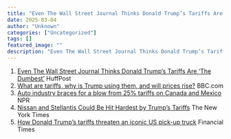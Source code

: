 ```yaml
---
title: "Even The Wall Street Journal Thinks Donald Trump’s Tariffs Are ‘The Dumbest’ - HuffPost"
date: 2025-03-04
author: "Unknown"
categories: ["Uncategorized"]
tags: []
featured_image: ""
description: "Even The Wall Street Journal Thinks Donald Trump’s Tariffs Are ‘The Dumbest’&nbsp;&nbsp;HuffPostWhat are tariffs, why is Trump using them, and will prices rise?..."
---
```


  1. [Even The Wall Street Journal Thinks Donald Trump’s Tariffs Are ‘The Dumbest’](https://news.google.com/rss/articles/CBMipgFBVV95cUxQVjVyeGtWcm5IQ3BTUTNVYjd3Nmxtc1BjVU40SmVjbWdDSU9hLWNyT0VKNF84cFV4d1hSTmFWaHBIaTVmbFprbDVZNC1ycjlBcWRhVl9BX0ZhbXdVdlRQeFBFd2lFem42X1ZCWUpON2l3RUg2aVpXRmg1Q0pzVzJkVDRzR2pRRVFhTGh0ZG1FLUh6M0hPMTd4d0gydkhndmtnMFA3NDdn0gGrAUFVX3lxTFBJdnNVY2lKQTlMd0lZcTNyRko4dzdTVW93RllkR0V1UGVPRmdKTUU2cURIcVFZOTY0RlV1Vll4TjFtMDhhejJheXo3TWlsSTg0a2lzWlA0OWlSVFJzY3JQb0xQR3dQZ0h2dmV5MGxrYXVNeUtCbjJmWnF6a1Z1Z3BEcFpPcFZhX1k2Tk1scnVXRk4wZmVEQS1pZzVXRlZmQWZ4R2JFc3ExNGpqSQ?oc=5)  HuffPost
  2. [What are tariffs, why is Trump using them, and will prices rise?](https://news.google.com/rss/articles/CBMiWkFVX3lxTFBweHdveUp5S2F0aGJwSEs2U2lOMkF6NzRNZTd3bEJUdTQwVjhRX0pjZmFzZ25hRzk4MHE0WW9KVkEtUjIxRUNWbXRzX3pmd1A5UWhyaE5Ja1ZWdw?oc=5)  BBC.com
  3. [Auto industry braces for a blow from 25% tariffs on Canada and Mexico](https://news.google.com/rss/articles/CBMilgFBVV95cUxQWmpkUWFleWFoQWtkUFVlWGJDU3hTb3BKNjJyZjJmbThYcS1EVlFTb05KelAzY282UWR6X3gxNEtwM3Nxa3huRmpVR3hCRDBqVTBJX01HSmZUbUhrbnhMcEVzYmxNSXBNd0ZuWjNLZjI3bEh5X2pOYlJMWVdPYXV5b1EwLTYtMGJ2aE80RUxHMzV1N0l5REE?oc=5)  NPR
  4. [Nissan and Stellantis Could Be Hit Hardest by Trump’s Tariffs](https://news.google.com/rss/articles/CBMijAFBVV95cUxNVm13dWJwNi1ETjFSa2NVSGlKd3c4NTRSRHhLZkpZWEhyVjEzTnBZeURlcjhRSGtUSWNkYkRpUWRGS2RONjM1X1ByOFRFTG1yd1BVdzNlaGtCN0E5VnZfQ05QalVHLUxoa0RmLTh2SXo2RUlrS0hTbnlScFNQQ3Bxdm0wdklhaTlVOUUybg?oc=5)  The New York Times
  5. [How Donald Trump’s tariffs threaten an iconic US pick-up truck](https://news.google.com/rss/articles/CBMicEFVX3lxTE1sdWZNeWU1MmRGLWcxME10N0xRcEpvUldha3VTeGk1dF81MGZocXNyRUp4alFjYko0NFRpdnk5WjlLUFRjTS1GSllwckdJRUtlVzZTcVdWa1Nya3RIWi1EY2lpQTNsS3N4Q0RDVnJBckM?oc=5)  Financial Times


